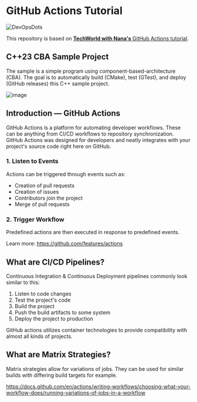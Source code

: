 # GitHub Actions Tutorial

![DevOpsDots](https://github.com/user-attachments/assets/367a9b0e-8d4a-4f20-a27d-c9cbeb9f5f4a)

This repository is based on [**TechWorld with Nana's** GitHub Actions tutorial](https://www.youtube.com/watch?v=R8_veQiYBjI).

## C++23 CBA Sample Project
The sample is a simple program using component-based-architecture (CBA).
The goal is to automatically build (CMake), test (GTest), and deploy (GitHub releases) this C++ sample project.

![image](https://github.com/user-attachments/assets/1b25baf7-dbeb-4a75-8be9-49fc179ac6f7)


## Introduction — GitHub Actions

GitHub Actions is a platform for automating developer workflows.
These can be anything from CI/CD workflows to repository synchronization.
GitHub Actions was designed for developers and neatly integrates with your project's source code right here on GitHub.

### 1. Listen to Events

Actions can be triggered through events such as:

- Creation of pull requests
- Creation of issues
- Contributors join the project
- Merge of pull requests

### 2. Trigger Workflow

Predefined actions are then executed in response to predefined events.

Learn more: <https://github.com/features/actions>

## What are CI/CD Pipelines?

Continuous Integration & Continuous Deployment pipelines commonly look similar to this:

1. Listen to code changes
2. Test the project's code
3. Build the project
4. Push the build artifacts to some system
5. Deploy the project to production

GitHub actions utilizes container technologies to provide compatibility with almost all kinds of projects.

## What are Matrix Strategies?

Matrix strategies allow for variations of jobs.
They can be used for similar builds with differing build targets for example.

<https://docs.github.com/en/actions/writing-workflows/choosing-what-your-workflow-does/running-variations-of-jobs-in-a-workflow>
